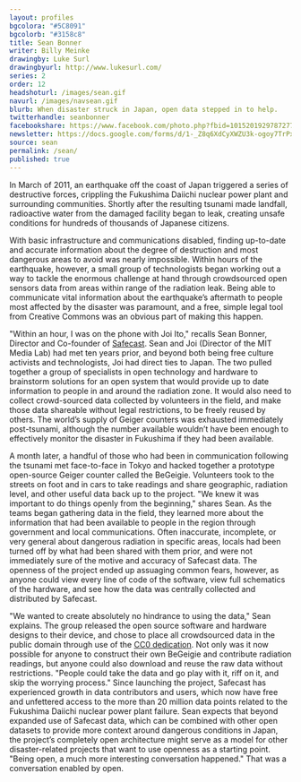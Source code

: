 ```yaml
---
layout: profiles
bgcolora: "#5C8091"
bgcolorb: "#3158c8"
title: Sean Bonner
writer: Billy Meinke
drawingby: Luke Surl
drawingbyurl: http://www.lukesurl.com/
series: 2
order: 12
headshoturl: /images/sean.gif
navurl: /images/navsean.gif
blurb: When disaster struck in Japan, open data stepped in to help.
twitterhandle: seanbonner
facebookshare: https://www.facebook.com/photo.php?fbid=10152019297872777
newsletter: https://docs.google.com/forms/d/1-_Z8q6XdCyXWZU3k-ogoy7TrPxhSN7nYHPvjj0MwogA/viewform?entry.239708838=Team+Open+-+Thomas&entry.1860916380&entry.1017428125&entry.1257771276
source: sean
permalink: /sean/
published: true
---
```


In March of 2011, an earthquake off the coast of Japan triggered a series of destructive forces, crippling the Fukushima Daiichi nuclear power plant and surrounding communities. Shortly after the resulting tsunami made landfall, radioactive water from the damaged facility began to leak, creating unsafe conditions for hundreds of thousands of Japanese citizens.

With basic infrastructure and communications disabled, finding up-to-date and accurate information about the degree of destruction and most dangerous areas to avoid was nearly impossible. Within hours of the earthquake, however, a small group of technologists began working out a way to tackle the enormous challenge at hand through crowdsourced open sensors data from areas within range of the radiation leak.  Being able to communicate vital information about the earthquake’s aftermath to people most affected by the disaster was paramount, and a free, simple legal tool from Creative Commons was an obvious part of making this happen.

"Within an hour, I was on the phone with Joi Ito," recalls Sean Bonner, Director and Co-founder of [Safecast](http://blog.safecast.org/). Sean and Joi (Director of the MIT Media Lab) had met ten years prior, and beyond both being free culture activists and technologists, Joi had direct ties to Japan. The two pulled together a group of specialists in open technology and hardware to brainstorm solutions for an open system that would provide up to date information to people in and around the radiation zone. It would also need to collect crowd-sourced data collected by volunteers in the field, and make those data shareable without legal restrictions, to be freely reused by others. The world’s supply of Geiger counters was exhausted immediately post-tsunami, although the number available wouldn’t have been enough to effectively monitor the disaster in Fukushima if they had been available.

A month later, a handful of those who had been in communication following the tsunami met face-to-face in Tokyo and hacked together a prototype open-source Geiger counter called the BeGeigie. Volunteers took to the streets on foot and in cars to take readings and share geographic, radiation level, and other useful data back up to the project. "We knew it was important to do things openly from the beginning," shares Sean. As the teams began gathering data in the field, they learned more about the information that had been available to people in the region through government and local communications. Often inaccurate, incomplete, or very general about dangerous radiation in specific areas, locals had been turned off by what had been shared with them prior, and were not immediately sure of the motive and accuracy of Safecast data. The openness of the project ended up assuaging common fears, however, as anyone could view every line of code of the software, view full schematics of the hardware, and see how the data was centrally collected and distributed by Safecast.

"We wanted to create absolutely no hindrance to using the data," Sean explains. The group released the open source software and hardware designs to their device, and chose to place all crowdsourced data in the public domain through use of the [CC0 dedication](http://creativecommons.org/publicdomain/zero/1.0/). Not only was it now possible for anyone to construct their own BeGeigie and contribute radiation readings, but anyone could also download and reuse the raw data without restrictions. "People could take the data and go play with it, riff on it, and skip the worrying process." Since launching the project, Safecast has experienced growth in data contributors and users, which now have free and unfettered access to the more than 20 million data points related to the Fukushima Daiichi nuclear power plant failure. Sean expects that beyond expanded use of Safecast data, which can be combined with other open datasets to provide more context around dangerous conditions in Japan, the project’s completely open architecture might serve as a model for other disaster-related projects that want to use openness as a starting point. "Being open, a much more interesting conversation happened." That was a conversation enabled by open.